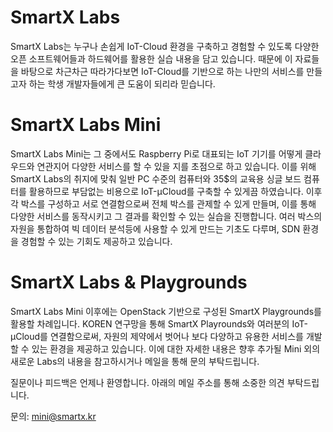 # SmartX Labs

SmartX Labs는 누구나 손쉽게 IoT-Cloud 환경을 구축하고 경험할 수 있도록 다양한 오픈 소프트웨어들과 하드웨어를 활용한 실습 내용을 담고 있습니다. 때문에 이 자료들을 바탕으로 차근차근 따라가다보면 IoT-Cloud를 기반으로 하는 나만의 서비스를 만들고자 하는 학생 개발자들에게 큰 도움이 되리라 믿습니다.

# SmartX Labs Mini

SmartX Labs Mini는 그 중에서도 Raspberry Pi로 대표되는 IoT 기기를 어떻게 클라우드와 연관지어 다양한 서비스를 할 수 있을 지를 초점으로 하고 있습니다. 이를 위해 SmartX Labs의 취지에 맞춰 일반 PC 수준의 컴퓨터와 35$의 교육용 싱글 보드 컴퓨터를 활용하므로 부담없는 비용으로 IoT-μCloud를 구축할 수 있게끔 하였습니다. 이후 각 박스를 구성하고 서로 연결함으로써 전체 박스를 관제할 수 있게 만들며, 이를 통해 다양한 서비스를 동작시키고 그 결과를 확인할 수 있는 실습을 진행합니다. 여러 박스의 자원을 통합하여 빅 데이터 분석등에 사용할 수 있게 만드는 기초도 다루며, SDN 환경을 경험할 수 있는 기회도 제공하고 있습니다.


# SmartX Labs & Playgrounds
SmartX Labs Mini 이후에는 OpenStack 기반으로 구성된 SmartX Playgrounds를 활용할 차례입니다. KOREN 연구망을 통해 SmartX Playrounds와 여러분의 IoT-μCloud를 연결함으로써, 자원의 제약에서 벗어나 보다 다양하고 유용한 서비스를 개발할 수 있는 환경을 제공하고 있습니다. 이에 대한 자세한 내용은 향후 추가될 Mini 외의 새로운 Labs의 내용을 참고하시거나 메일을 통해 문의 부탁드립니다.


질문이나 피드백은 언제나 환영합니다. 아래의 메일 주소를 통해 소중한 의견 부탁드립니다.

문의: mini@smartx.kr
